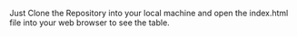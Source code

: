 Just Clone the Repository into your local machine and open the index.html file into your web browser to see the table.
